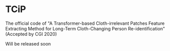 # TCiP
The official code of "A Transformer-based Cloth-irrelevant Patches Feature Extracting Method for Long-Term Cloth-Changing Person Re-identification" (Accepted by CGI 2020)

Will be released soon
